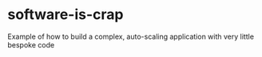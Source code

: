 # software-is-crap
Example of how to build a complex, auto-scaling application with very little bespoke code

